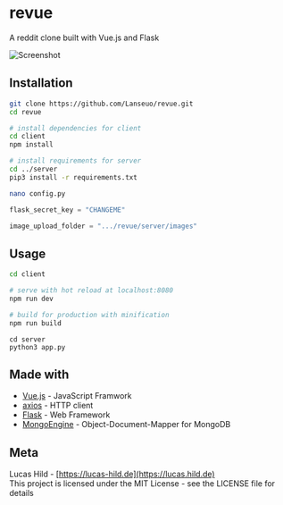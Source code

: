 # revue

A reddit clone built with Vue.js and Flask

![Screenshot](https://raw.githubusercontent.com/Lanseuo/revue/master/screenshot.png)

## Installation

```bash
git clone https://github.com/Lanseuo/revue.git
cd revue
```

```bash
# install dependencies for client
cd client
npm install
```

```bash
# install requirements for server
cd ../server
pip3 install -r requirements.txt
```

```bash
nano config.py
```

```python
flask_secret_key = "CHANGEME"

image_upload_folder = ".../revue/server/images"
```

## Usage

```bash
cd client

# serve with hot reload at localhost:8080
npm run dev

# build for production with minification
npm run build
```

```
cd server
python3 app.py
```

## Made with

- [Vue.js](https://vuejs.org/) - JavaScript Framwork
- [axios](https://github.com/axios/axios) - HTTP client
- [Flask](https://flask.pooco.com) - Web Framework
- [MongoEngine](https://github.com/MongoEngine/mongoengine) - Object-Document-Mapper for MongoDB

## Meta

Lucas Hild - [https://lucas-hild.de](https://lucas.hild.de)  
This project is licensed under the MIT License - see the LICENSE file for details
